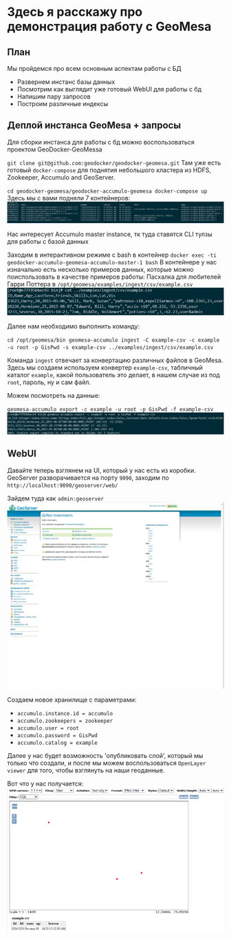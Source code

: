 # Здесь я расскажу про демонстрация работу с GeoMesa
## План
Мы пройдемся про всем основным аспектам работы с БД
- Развернем инстанс базы данных
- Посмотрим как выглядит уже готовый WebUI для работы с бд
- Напишим пару запросов
- Построим различные индексы 

## Деплой инстанса GeoMesa + запросы 
Для сборки инстанса для работы с бд можно воспользоваться проектом GeoDocker-GeoMessa

`
    git clone git@github.com:geodocker/geodocker-geomesa.git
`
Там уже есть готовый `docker-compose` для поднятия небольшого кластера из HDFS, Zookeeper, Accumulo and GeoServer.

`
    cd geodocker-geomesa/geodocker-accumulo-geomesa
    docker-compose up
`
Здесь мы с вами подняли 7 контейнеров:
![Containers](../images/containers.png)

Нас интересует Accumulo master instance, тк туда ставятся CLI тулзы для работы с базой данных

Заходим в интерактивном режиме с bash в контейнер 
`
    docker exec -ti geodocker-accumulo-geomesa-accumulo-master-1 bash
`
В контейнере у нас изначально есть несколько примеров данных, которые можно поиспользовать в качестве примеров работы: 
Пасхалка для любителей Гарри Поттера в `/opt/geomesa/examples/ingest/csv/example.csv`
![example.csv](../images/example.png)

Далее нам необходимо выполнить команду:

`
    cd /opt/geomesa/bin
    geomesa-accumulo ingest -C example-csv -c example -u root -p GisPwd -s example-csv ../examples/ingest/csv/example.csv
`

Команда `ingest` отвечает за конвертацию различных файлов в GeoMesa. Здесь мы создаем используем конвертер `example-csv`, табличный каталог `example`, какой пользователь это делает, в нашем случае из под `root`, пароль, ну и сам файл.

Можем посмотреть на данные:

`
    geomesa-accumulo export -c example -u root -p GisPwd -f example-csv 
`
![export](../images/export.png)

## WebUI

Давайте теперь взглянем на UI, который у нас есть из коробки. GeoServer разворачивается на порту `9090`, заходим по `http://localhost:9090/geoserver/web/`

Зайдем туда как `admin:geoserver`
![GeoServer](../images/geoserver.png)

Создаем новое хранилище с параметрами:
- `accumulo.instance.id = accumulo`
- `accumulo.zookeepers = zookeeper`
- `accumulo.user = root`
- `accumulo.password = GisPwd`
- `accumulo.catalog = example`

Далее у нас будет возможность 'опубликовать слой', который мы только что создали, и после мы можем воспользоваться `OpenLayer viewer` для того, чтобы взглянуть на наши геоданные.

Вот что у нас получается: 
![OpenLayer viewer](../images/OLv.png)
